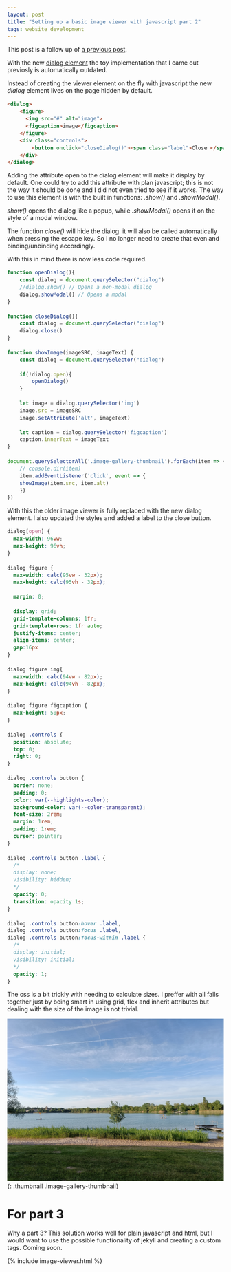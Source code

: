 ```yaml
---
layout: post
title: "Setting up a basic image viewer with javascript part 2"
tags: website development
---
```

This post is a follow up of [a previous post](/blog/2023/05/04/setting-up-basic-image-viewer/).

With the new [dialog element](https://developer.mozilla.org/en-US/docs/Web/HTML/Element/dialog) the toy implementation that I came out previosly is automatically outdated.

Instead of creating the viewer element on the fly with javascript the new *dialog* element lives on the page hidden by default.

```html
<dialog>
    <figure>
      <img src="#" alt="image">
      <figcaption>image</figcaption>
    </figure>
    <div class="controls">
        <button onclick="closeDialog()"><span class="label">Close </span><i class="fa fa-window-close"></i></button>
    </div>
</dialog>
```

Adding the attribute open to the dialog element will make it display by default.
One could try to add this attribute with plan javascript; this is not the way it should be done and I did not even tried to see if it works.
The way to use this element is with the built in functions: *.show()* and *.showModal()*. 

*show()* opens the dialog like a popup, while *.showModal()* opens it on the style of a modal window.

The function *close()* will hide the dialog. it will also be called automatically when pressing the escape key. So I no longer need to create that even and binding/unbinding accordingly.

With this in mind there is now less code required.

```javascript
function openDialog(){
    const dialog = document.querySelector("dialog")
    //dialog.show() // Opens a non-modal dialog
    dialog.showModal() // Opens a modal
}

function closeDialog(){
    const dialog = document.querySelector("dialog")
    dialog.close()
}

function showImage(imageSRC, imageText) {
    const dialog = document.querySelector("dialog")

    if(!dialog.open){
        openDialog()
    }

    let image = dialog.querySelector('img')
    image.src = imageSRC
    image.setAttribute('alt', imageText)

    let caption = dialog.querySelector('figcaption')
    caption.innerText = imageText
}

document.querySelectorAll('.image-gallery-thumbnail').forEach(item => {
    // console.dir(item)
    item.addEventListener('click', event => {
    showImage(item.src, item.alt)
    })
})
```

With this the older image viewer is fully replaced with the new dialog element.
I also updated the styles and added a label to the close button.


```css
dialog[open] {
  max-width: 96vw;
  max-height: 96vh;
}

dialog figure {
  max-width: calc(95vw - 32px);
  max-height: calc(95vh - 32px);

  margin: 0;

  display: grid;
  grid-template-columns: 1fr;
  grid-template-rows: 1fr auto;
  justify-items: center;
  align-items: center;
  gap:16px
}

dialog figure img{
  max-width: calc(94vw - 82px);
  max-height: calc(94vh - 82px);
}

dialog figure figcaption {
  max-height: 50px;
}

dialog .controls {
  position: absolute;
  top: 0;
  right: 0;
}

dialog .controls button {
  border: none;
  padding: 0;
  color: var(--highlights-color);
  background-color: var(--color-transparent);
  font-size: 2rem;
  margin: 1rem;
  padding: 1rem;
  cursor: pointer;
}

dialog .controls button .label {
  /*
  display: none;
  visibility: hidden;
  */
  opacity: 0;
  transition: opacity 1s;
}

dialog .controls button:hover .label,
dialog .controls button:focus .label,
dialog .controls button:focus-within .label {
  /*
  display: initial;
  visibility: initial;
  */
  opacity: 1;
}
```

The css is a bit trickly with needing to calculate sizes.
I preffer with all falls together just by being smart in using grid, flex and inherit attributes but dealing with the size of the image is not trivial.

![Example photo of a swimming lake](/assets/images/blog/2023-05-04/example.jpg "Example photo of a swimming lake"){: .thumbnail .image-gallery-thumbnail}

# For part 3
Why a part 3?
This solution works well for plain javascript and html, but I would want to use the possible functionality of jekyll and creating a custom tags.
Coming soon.

{% include image-viewer.html %}